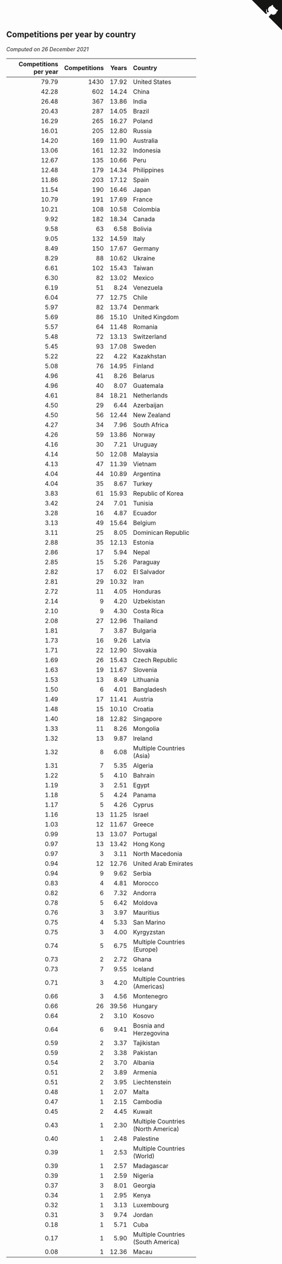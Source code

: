 ## Competitions per year by country

*Computed on 26 December 2021*

| Competitions per year | Competitions | Years | Country |
| ---: | ---: | ---: | :--- |
| 79.79 | 1430 | 17.92 | United States |
| 42.28 | 602 | 14.24 | China |
| 26.48 | 367 | 13.86 | India |
| 20.43 | 287 | 14.05 | Brazil |
| 16.29 | 265 | 16.27 | Poland |
| 16.01 | 205 | 12.80 | Russia |
| 14.20 | 169 | 11.90 | Australia |
| 13.06 | 161 | 12.32 | Indonesia |
| 12.67 | 135 | 10.66 | Peru |
| 12.48 | 179 | 14.34 | Philippines |
| 11.86 | 203 | 17.12 | Spain |
| 11.54 | 190 | 16.46 | Japan |
| 10.79 | 191 | 17.69 | France |
| 10.21 | 108 | 10.58 | Colombia |
| 9.92 | 182 | 18.34 | Canada |
| 9.58 | 63 | 6.58 | Bolivia |
| 9.05 | 132 | 14.59 | Italy |
| 8.49 | 150 | 17.67 | Germany |
| 8.29 | 88 | 10.62 | Ukraine |
| 6.61 | 102 | 15.43 | Taiwan |
| 6.30 | 82 | 13.02 | Mexico |
| 6.19 | 51 | 8.24 | Venezuela |
| 6.04 | 77 | 12.75 | Chile |
| 5.97 | 82 | 13.74 | Denmark |
| 5.69 | 86 | 15.10 | United Kingdom |
| 5.57 | 64 | 11.48 | Romania |
| 5.48 | 72 | 13.13 | Switzerland |
| 5.45 | 93 | 17.08 | Sweden |
| 5.22 | 22 | 4.22 | Kazakhstan |
| 5.08 | 76 | 14.95 | Finland |
| 4.96 | 41 | 8.26 | Belarus |
| 4.96 | 40 | 8.07 | Guatemala |
| 4.61 | 84 | 18.21 | Netherlands |
| 4.50 | 29 | 6.44 | Azerbaijan |
| 4.50 | 56 | 12.44 | New Zealand |
| 4.27 | 34 | 7.96 | South Africa |
| 4.26 | 59 | 13.86 | Norway |
| 4.16 | 30 | 7.21 | Uruguay |
| 4.14 | 50 | 12.08 | Malaysia |
| 4.13 | 47 | 11.39 | Vietnam |
| 4.04 | 44 | 10.89 | Argentina |
| 4.04 | 35 | 8.67 | Turkey |
| 3.83 | 61 | 15.93 | Republic of Korea |
| 3.42 | 24 | 7.01 | Tunisia |
| 3.28 | 16 | 4.87 | Ecuador |
| 3.13 | 49 | 15.64 | Belgium |
| 3.11 | 25 | 8.05 | Dominican Republic |
| 2.88 | 35 | 12.13 | Estonia |
| 2.86 | 17 | 5.94 | Nepal |
| 2.85 | 15 | 5.26 | Paraguay |
| 2.82 | 17 | 6.02 | El Salvador |
| 2.81 | 29 | 10.32 | Iran |
| 2.72 | 11 | 4.05 | Honduras |
| 2.14 | 9 | 4.20 | Uzbekistan |
| 2.10 | 9 | 4.30 | Costa Rica |
| 2.08 | 27 | 12.96 | Thailand |
| 1.81 | 7 | 3.87 | Bulgaria |
| 1.73 | 16 | 9.26 | Latvia |
| 1.71 | 22 | 12.90 | Slovakia |
| 1.69 | 26 | 15.43 | Czech Republic |
| 1.63 | 19 | 11.67 | Slovenia |
| 1.53 | 13 | 8.49 | Lithuania |
| 1.50 | 6 | 4.01 | Bangladesh |
| 1.49 | 17 | 11.41 | Austria |
| 1.48 | 15 | 10.10 | Croatia |
| 1.40 | 18 | 12.82 | Singapore |
| 1.33 | 11 | 8.26 | Mongolia |
| 1.32 | 13 | 9.87 | Ireland |
| 1.32 | 8 | 6.08 | Multiple Countries (Asia) |
| 1.31 | 7 | 5.35 | Algeria |
| 1.22 | 5 | 4.10 | Bahrain |
| 1.19 | 3 | 2.51 | Egypt |
| 1.18 | 5 | 4.24 | Panama |
| 1.17 | 5 | 4.26 | Cyprus |
| 1.16 | 13 | 11.25 | Israel |
| 1.03 | 12 | 11.67 | Greece |
| 0.99 | 13 | 13.07 | Portugal |
| 0.97 | 13 | 13.42 | Hong Kong |
| 0.97 | 3 | 3.11 | North Macedonia |
| 0.94 | 12 | 12.76 | United Arab Emirates |
| 0.94 | 9 | 9.62 | Serbia |
| 0.83 | 4 | 4.81 | Morocco |
| 0.82 | 6 | 7.32 | Andorra |
| 0.78 | 5 | 6.42 | Moldova |
| 0.76 | 3 | 3.97 | Mauritius |
| 0.75 | 4 | 5.33 | San Marino |
| 0.75 | 3 | 4.00 | Kyrgyzstan |
| 0.74 | 5 | 6.75 | Multiple Countries (Europe) |
| 0.73 | 2 | 2.72 | Ghana |
| 0.73 | 7 | 9.55 | Iceland |
| 0.71 | 3 | 4.20 | Multiple Countries (Americas) |
| 0.66 | 3 | 4.56 | Montenegro |
| 0.66 | 26 | 39.56 | Hungary |
| 0.64 | 2 | 3.10 | Kosovo |
| 0.64 | 6 | 9.41 | Bosnia and Herzegovina |
| 0.59 | 2 | 3.37 | Tajikistan |
| 0.59 | 2 | 3.38 | Pakistan |
| 0.54 | 2 | 3.70 | Albania |
| 0.51 | 2 | 3.89 | Armenia |
| 0.51 | 2 | 3.95 | Liechtenstein |
| 0.48 | 1 | 2.07 | Malta |
| 0.47 | 1 | 2.15 | Cambodia |
| 0.45 | 2 | 4.45 | Kuwait |
| 0.43 | 1 | 2.30 | Multiple Countries (North America) |
| 0.40 | 1 | 2.48 | Palestine |
| 0.39 | 1 | 2.53 | Multiple Countries (World) |
| 0.39 | 1 | 2.57 | Madagascar |
| 0.39 | 1 | 2.59 | Nigeria |
| 0.37 | 3 | 8.01 | Georgia |
| 0.34 | 1 | 2.95 | Kenya |
| 0.32 | 1 | 3.13 | Luxembourg |
| 0.31 | 3 | 9.74 | Jordan |
| 0.18 | 1 | 5.71 | Cuba |
| 0.17 | 1 | 5.90 | Multiple Countries (South America) |
| 0.08 | 1 | 12.36 | Macau |


<a href="https://github.com/jonatanklosko/wca_statistics" class="github-corner" aria-label="View source on Github"><svg width="80" height="80" viewBox="0 0 250 250" style="fill:#151513; color:#fff; position: absolute; top: 0; border: 0; right: 0;" aria-hidden="true"><path d="M0,0 L115,115 L130,115 L142,142 L250,250 L250,0 Z"></path><path d="M128.3,109.0 C113.8,99.7 119.0,89.6 119.0,89.6 C122.0,82.7 120.5,78.6 120.5,78.6 C119.2,72.0 123.4,76.3 123.4,76.3 C127.3,80.9 125.5,87.3 125.5,87.3 C122.9,97.6 130.6,101.9 134.4,103.2" fill="currentColor" style="transform-origin: 130px 106px;" class="octo-arm"></path><path d="M115.0,115.0 C114.9,115.1 118.7,116.5 119.8,115.4 L133.7,101.6 C136.9,99.2 139.9,98.4 142.2,98.6 C133.8,88.0 127.5,74.4 143.8,58.0 C148.5,53.4 154.0,51.2 159.7,51.0 C160.3,49.4 163.2,43.6 171.4,40.1 C171.4,40.1 176.1,42.5 178.8,56.2 C183.1,58.6 187.2,61.8 190.9,65.4 C194.5,69.0 197.7,73.2 200.1,77.6 C213.8,80.2 216.3,84.9 216.3,84.9 C212.7,93.1 206.9,96.0 205.4,96.6 C205.1,102.4 203.0,107.8 198.3,112.5 C181.9,128.9 168.3,122.5 157.7,114.1 C157.9,116.9 156.7,120.9 152.7,124.9 L141.0,136.5 C139.8,137.7 141.6,141.9 141.8,141.8 Z" fill="currentColor" class="octo-body"></path></svg></a><style>.github-corner:hover .octo-arm{animation:octocat-wave 560ms ease-in-out}@keyframes octocat-wave{0%,100%{transform:rotate(0)}20%,60%{transform:rotate(-25deg)}40%,80%{transform:rotate(10deg)}}@media (max-width:500px){.github-corner:hover .octo-arm{animation:none}.github-corner .octo-arm{animation:octocat-wave 560ms ease-in-out}}</style>
